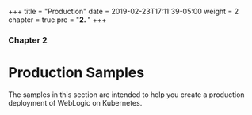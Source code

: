 +++
title = "Production"
date = 2019-02-23T17:11:39-05:00
weight = 2
chapter = true
pre = "<b>2. </b>"
+++

### Chapter 2

# Production Samples

The samples in this section are intended to help you create a production deployment of WebLogic on Kubernetes.